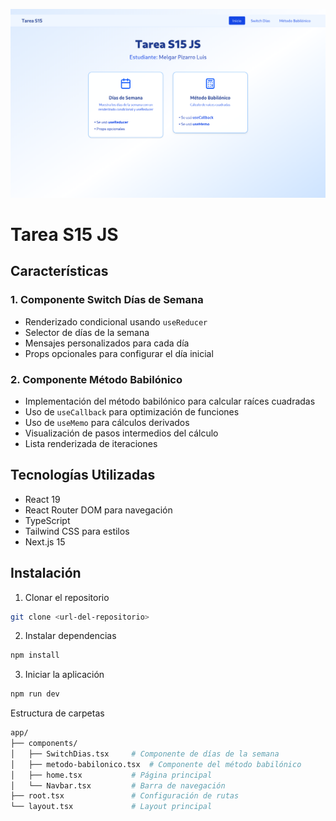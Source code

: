 ![alt text](/public/background.png)

# Tarea S15 JS

## Características

### 1. Componente Switch Días de Semana

- Renderizado condicional usando `useReducer`
- Selector de días de la semana
- Mensajes personalizados para cada día
- Props opcionales para configurar el día inicial

### 2. Componente Método Babilónico

- Implementación del método babilónico para calcular raíces cuadradas
- Uso de `useCallback` para optimización de funciones
- Uso de `useMemo` para cálculos derivados
- Visualización de pasos intermedios del cálculo
- Lista renderizada de iteraciones

## Tecnologías Utilizadas

- React 19
- React Router DOM para navegación
- TypeScript
- Tailwind CSS para estilos
- Next.js 15

## Instalación

1. Clonar el repositorio

```bash
git clone <url-del-repositorio>
```

2. Instalar dependencias

```bash
npm install
```

3. Iniciar la aplicación

```bash
npm run dev
```

Estructura de carpetas

```bash
app/
├── components/
│   ├── SwitchDias.tsx     # Componente de días de la semana
│   ├── metodo-babilonico.tsx  # Componente del método babilónico
│   ├── home.tsx           # Página principal
│   └── Navbar.tsx         # Barra de navegación
├── root.tsx               # Configuración de rutas
└── layout.tsx             # Layout principal
```
